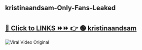 
 ## kristinaandsam-Only-Fans-Leaked

# <h2><a href="https://clipsfans.com/kristinaandsam&ref=git">🔗 Click to LINKS ⏩⏩ 👉 🟢 kristinaandsam </a></h2>

<a href="https://clipsfans.com/kristinaandsam&ref=git" rel="nofollow" data-target="animated-image.originalLink"><img src="https://i.ibb.co.com/xMMVF88/686577567.gif" alt="Viral Video Original" style="max-width: 100%; display: inline-block;" data-target="animated-image.originalImage"></a>
